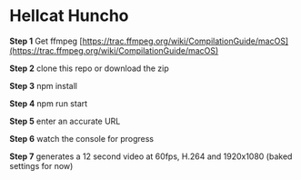 # Hellcat Huncho

**Step 1**
Get ffmpeg
[https://trac.ffmpeg.org/wiki/CompilationGuide/macOS](https://trac.ffmpeg.org/wiki/CompilationGuide/macOS)

**Step 2**
clone this repo or download the zip

**Step 3**
npm install

**Step 4**
npm run start

**Step 5**
enter an accurate URL

**Step 6**
watch the console for progress

**Step 7**
generates a 12 second video at 60fps, H.264 and 1920x1080 (baked settings for now)